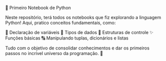 🚀 Primeiro Notebook de Python

Neste repositório, terá todos os notebooks que fiz explorando a linguagem Python! Aqui, pratico conceitos fundamentais, como:

🐍 Declaração de variáveis
🔢 Tipos de dados
🎨 Estruturas de controle
✨ Funções básicas
🔠 Manipulando tuplas, dicionários e listas

Tudo com o objetivo de consolidar conhecimentos e dar os primeiros passos no incrível universo da programação. 🚀
